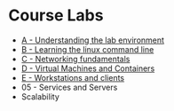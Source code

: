 # Course Labs

- [A - Understanding the lab environment](labs/A.md)
- [B - Learning the linux command line](labs/B.md)
- [C - Networking fundamentals](labs/C.md)
- [D - Virtual Machines and Containers](labs/D.md)
- [E - Workstations and clients](labs/E.md)
- 05 - Services and Servers
- Scalability